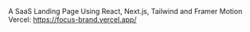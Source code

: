 A SaaS Landing Page Using React, Next.js, Tailwind and Framer Motion
Vercel: https://focus-brand.vercel.app/ 

